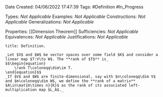 <br />
<br />

Date Created: 04/06/2022 17:47:39
Tags: #Definition #In_Progress

Types: _Not Applicable_
Examples: _Not Applicable_
Constructions: _Not Applicable_
Generalizations: _Not Applicable_

Properties: [[Dimension Theorem]]
Sufficiencies: _Not Applicable_
Equivalences: _Not Applicable_
Justifications: _Not Applicable_

``` ad-Definition
title: Definition.

_Let $V$ and $W$ be vector spaces over some field $K$ and consider a linear map $T:V\to W$. The **rank of $T$** is_
$$\begin{equation}
    \rank T\coloneqq\dim\im T.
\end{equation}$$
_If $V$ and $W$ are finite-dimensional, say with $n\coloneqq\dim V$ and $m\coloneqq\dim W$, we define the **rank of a matrix** $A\in\mat{m\times n}{K}$ as the rank of its associated left-multiplication map $L_A$._

```

